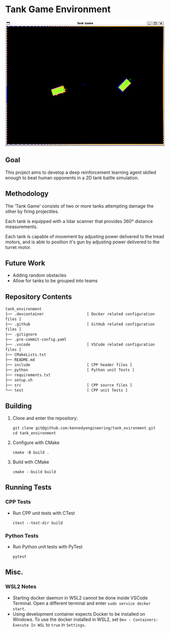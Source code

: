 
# Tank Game Environment

![](.github/screenshot.png)

## Goal
This project aims to develop a deep reinforcement learning agent skilled enough to beat human opponents in a 2D tank battle simulation.

## Methodology
The 'Tank Game' consists of two or more tanks attempting damage the other by firing projectiles.

Each tank is equipped with a lidar scanner that provides 360° distance measurements.

Each tank is capable of movement by adjusting power delivered to the tread motors, and is able to position it's gun by adjusting power delivered to the turret motor.

## Future Work
- Adding random obstacles
- Allow for tanks to be grouped into teams

## Repository Contents

```
tank_environment
├── .devcontainer                   [ Docker related configuration files ]
├── .github                         [ GitHub related configuration files ]
├── .gitignore
├── .pre-commit-config.yaml
├── .vscode                         [ VSCode related configuration files ]
├── CMakeLists.txt
├── README.md
├── include                         [ CPP header files ]
├── python                          [ Python unit Tests ]
├── requirements.txt
├── setup.sh
├── src                             [ CPP source files ]
└── test                            [ CPP unit Tests ]
```

## Building

1. Clone and enter the repository:
    ```
    git clone git@github.com:kennedyengineering/tank_evironment.git
    cd tank_environment
    ```

2. Configure with CMake
    ```
    cmake -B build .
    ```

3. Build with CMake
    ```
    cmake --build build
    ```

## Running Tests

### CPP Tests

- Run CPP unit tests with CTest
    ```
    ctest --test-dir build
    ```

### Python Tests

- Run Python unit tests with PyTest
    ```
    pytest
    ```

## Misc.

### WSL2 Notes
- Starting docker daemon in WSL2 cannot be done inside VSCode Terminal. Open a different terminal and enter `sudo service docker start`.
- Using development container expects Docker to be installed on Windows. To use the docker installed in WSL2, set `Dev › Containers: Execute In WSL` to `true` in `Settings`.
